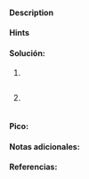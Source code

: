 
#### Description




#### Hints 



#### Solución:

1.

````

`````

2.

````

`````


#### Pico:


#### Notas adicionales:


#### Referencias:



